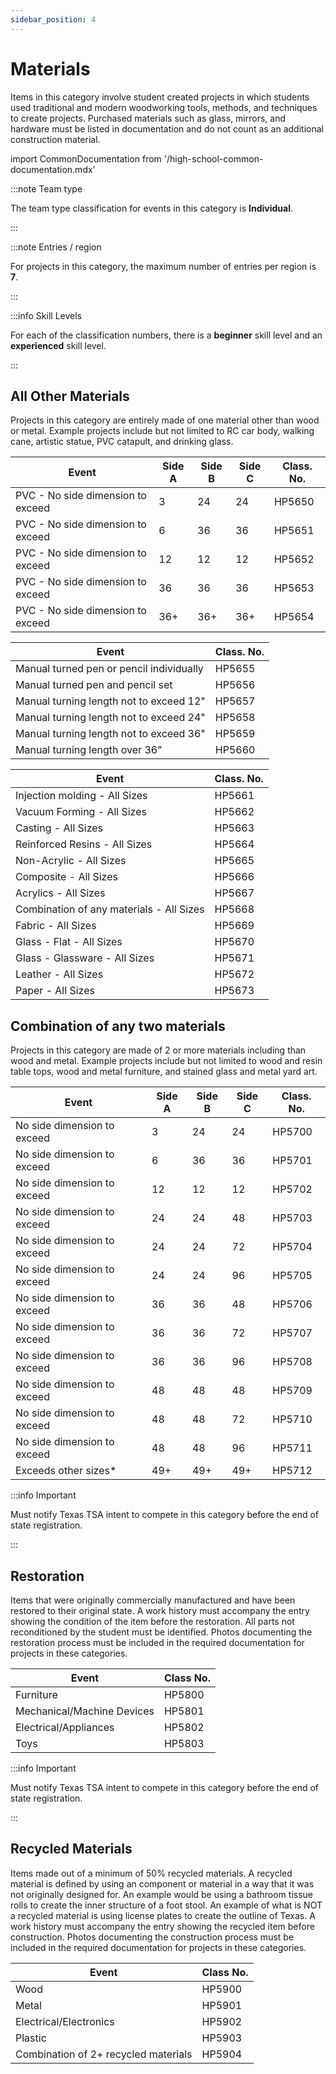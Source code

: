```yaml
---
sidebar_position: 4
---
```


# Materials

Items in this category involve student created projects in which students used traditional and modern woodworking tools, methods, and techniques to create projects. Purchased materials such as glass, mirrors, and hardware must be listed in documentation and do not count as an additional construction material.

import CommonDocumentation from '/high-school-common-documentation.mdx'

<CommonDocumentation />

:::note Team type

The team type classification for events in this category is **Individual**.

:::

:::note Entries / region

For projects in this category, the maximum number of entries per region is **7**.

:::

:::info Skill Levels

For each of the classification numbers, there is a **beginner** skill level and an **experienced** skill level.

:::

## All Other Materials

Projects in this category are entirely made of one material other than wood or metal. Example projects include but not limited to RC car body, walking cane, artistic statue, PVC catapult, and drinking glass.

| Event                             | Side A | Side B | Side C | Class. No. |
| --------------------------------- | ------ | ------ | ------ | ---------- |
| PVC - No side dimension to exceed | 3      | 24     | 24     | HP5650     |
| PVC - No side dimension to exceed | 6      | 36     | 36     | HP5651     |
| PVC - No side dimension to exceed | 12     | 12     | 12     | HP5652     |
| PVC - No side dimension to exceed | 36     | 36     | 36     | HP5653     |
| PVC - No side dimension to exceed | 36+    | 36+    | 36+    | HP5654     |

| Event                                    | Class. No. |
| ---------------------------------------- | ---------- |
| Manual turned pen or pencil individually | HP5655     |
| Manual turned pen and pencil set         | HP5656     |
| Manual turning length not to exceed 12"  | HP5657     |
| Manual turning length not to exceed 24"  | HP5658     |
| Manual turning length not to exceed 36"  | HP5659     |
| Manual turning length over 36"           | HP5660     |

| Event                                    | Class. No. |
| ---------------------------------------- | ---------- |
| Injection molding - All Sizes            | HP5661     |
| Vacuum Forming - All Sizes               | HP5662     |
| Casting - All Sizes                      | HP5663     |
| Reinforced Resins - All Sizes            | HP5664     |
| Non-Acrylic - All Sizes                  | HP5665     |
| Composite - All Sizes                   | HP5666     |
| Acrylics - All Sizes                     | HP5667     |
| Combination of any materials - All Sizes | HP5668     |
| Fabric - All Sizes                       | HP5669     |
| Glass - Flat - All Sizes                 | HP5670     |
| Glass - Glassware - All Sizes            | HP5671     |
| Leather - All Sizes                      | HP5672     |
| Paper - All Sizes                        | HP5673     |

## Combination of any two materials

Projects in this category are made of 2 or more materials including than wood and metal. Example projects include but not limited to wood and resin table tops, wood and metal furniture, and stained glass and metal yard art.

| Event                       | Side A | Side B | Side C | Class. No. |
| --------------------------- | ------ | ------ | ------ | ---------- |
| No side dimension to exceed | 3      | 24     | 24     | HP5700     |
| No side dimension to exceed | 6      | 36     | 36     | HP5701     |
| No side dimension to exceed | 12     | 12     | 12     | HP5702     |
| No side dimension to exceed | 24     | 24     | 48     | HP5703     |
| No side dimension to exceed | 24     | 24     | 72     | HP5704     |
| No side dimension to exceed | 24     | 24     | 96     | HP5705     |
| No side dimension to exceed | 36     | 36     | 48     | HP5706     |
| No side dimension to exceed | 36     | 36     | 72     | HP5707     |
| No side dimension to exceed | 36     | 36     | 96     | HP5708     |
| No side dimension to exceed | 48     | 48     | 48     | HP5709     |
| No side dimension to exceed | 48     | 48     | 72     | HP5710     |
| No side dimension to exceed | 48     | 48     | 96     | HP5711     |
| Exceeds other sizes\*       | 49+    | 49+    | 49+    | HP5712     |

:::info Important

Must notify Texas TSA intent to compete in this category before the end of state registration.

:::

## Restoration

Items that were originally commercially manufactured and have been restored to their original state. A work history must accompany the entry showing the condition of the item before the restoration. All parts not reconditioned by the student must be identified. Photos documenting the restoration process must be included in the required documentation for projects in these categories.

| Event                      | Class No. |
| -------------------------- | --------- |
| Furniture                  | HP5800    |
| Mechanical/Machine Devices | HP5801    |
| Electrical/Appliances      | HP5802    |
| Toys                       | HP5803    |

:::info Important

Must notify Texas TSA intent to compete in this category before the end of state registration.

:::

## Recycled Materials

Items made out of a minimum of 50% recycled materials. A recycled material is defined by using an component or material in a way that it was not originally designed for. An example would be using a bathroom tissue rolls to create the inner structure of a foot stool. An example of what is NOT a recycled material is using license plates to create the outline of Texas. A work history must accompany the entry showing the recycled item before construction. Photos documenting the construction process must be included in the required documentation for projects in these categories.

| Event                                | Class No. |
| ------------------------------------ | --------- |
| Wood                                 | HP5900    |
| Metal                                | HP5901    |
| Electrical/Electronics               | HP5902    |
| Plastic                              | HP5903    |
| Combination of 2+ recycled materials | HP5904    |
